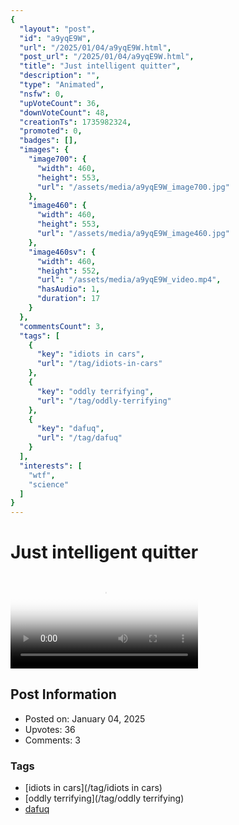 ```yaml
---
{
  "layout": "post",
  "id": "a9yqE9W",
  "url": "/2025/01/04/a9yqE9W.html",
  "post_url": "/2025/01/04/a9yqE9W.html",
  "title": "Just intelligent quitter",
  "description": "",
  "type": "Animated",
  "nsfw": 0,
  "upVoteCount": 36,
  "downVoteCount": 48,
  "creationTs": 1735982324,
  "promoted": 0,
  "badges": [],
  "images": {
    "image700": {
      "width": 460,
      "height": 553,
      "url": "/assets/media/a9yqE9W_image700.jpg"
    },
    "image460": {
      "width": 460,
      "height": 553,
      "url": "/assets/media/a9yqE9W_image460.jpg"
    },
    "image460sv": {
      "width": 460,
      "height": 552,
      "url": "/assets/media/a9yqE9W_video.mp4",
      "hasAudio": 1,
      "duration": 17
    }
  },
  "commentsCount": 3,
  "tags": [
    {
      "key": "idiots in cars",
      "url": "/tag/idiots-in-cars"
    },
    {
      "key": "oddly terrifying",
      "url": "/tag/oddly-terrifying"
    },
    {
      "key": "dafuq",
      "url": "/tag/dafuq"
    }
  ],
  "interests": [
    "wtf",
    "science"
  ]
}
---
```


# Just intelligent quitter

<video controls playsinline loop poster="/assets/media/a9yqE9W_image460.jpg">
  <source src="/assets/media/a9yqE9W_video.mp4" type="video/mp4">
  Your browser does not support the video tag.
</video>

## Post Information

- Posted on: January 04, 2025
- Upvotes: 36
- Comments: 3

### Tags

- [idiots in cars](/tag/idiots in cars)
- [oddly terrifying](/tag/oddly terrifying)
- [dafuq](/tag/dafuq)
